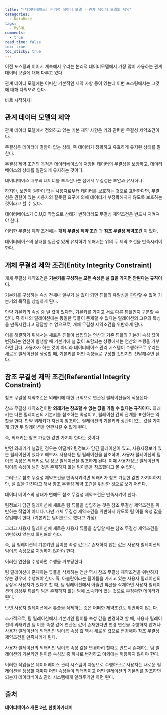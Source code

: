 ```yaml
---
title: "[데이터베이스] 논리적 데이터 모델 - 관계 데이터 모델의 제약"
categories:
  - DataBase
tags:
  - MySQL
comments:
  - true
read_time: false
toc: true
toc_sticky: true
---
```

이전 포스팅과 이어서 계속해서 우리는 논리적 데이터모델에서 가장 많이 사용하는 관계 데이터 모델에 대해 다루고 있다.

관계 데이터 모델에는 어떠한 기본적인 제약 사항 등이 있는데 이번 포스팅에서는 그것에 대해 다뤄보려 한다.

바로 시작하자!

## 관계 데이터 모델의 제약
관계 데이터 모델에서 정의하고 있는 기본 제약 사항은 키와 관련한 무결성 제약조건이다.

무결성은 데이터에 결함이 없는 상태, 즉 데이터가 정확하고 유효하게 유지된 상태를 말한다.

무결성 제약 조건의 목적은 데이터베이스에 저장된 데이터의 무결성을 보장하고, 데이터베이스의 상태를 일관되게 유지하는 것이다.

데이터베이스 내부의 데이터를 보호한다는 점에서 무결성은 보안과 유사하다.

하지만, 보안이 권한이 없는 사용자로부터 데이터를 보호하는 것으로 표현한다면, 무결성은 권한이 있는 사용자의 잘못된 요구에 의해 데이터가 부정확해지지 않도록 보호하는 것이라고 할 수 있다.

데이터베이스가 C,U,D 작업으로 상태가 변하더라도 무결성 제약조건은 반드시 지켜져야 한다.

이러한 무결성 제약 조건에는 __개체 무결성 제약 조건__ 과 __참조 무결성 제약조건__ 이 있다.

데이터베이스의 상태를 일관성 있게 유지하기 위해서는 위의 두 제약 조건을 만족시켜야 한다.

## 개체 무결성 제약 조건(Entity Integrity Constraint)
개체 무결성 제약조건은 __기본키를 구성하는 모든 속성은 널 값을 가지면 안된다는 규칙이다.__

기본키를 구성하는 속성 전체나 일부가 널 값이 되면 튜플의 유일성을 판단할 수 없어 기본키의 목적을 상실하게 된다.

만약 기본키의 속성 중 널 값이 있다면, 기본키를 가지고 서로 다른 튜플인지 구분할 수 없다. 즉 하나의 릴레이션에는 동일한 튜플이 존재할 수 없다는 릴레이션의 고유의 특성을 만족시킨다고 장담할 수 없으므로, 개체 무결성 제약조건을 위반하게 된다.

이를 해결하기 위해서는 새로운 튜플이 삽입되는 연산과 기존 튜플의 기본키 속성 값이 변경되는 연산이 발생할 때 기본키에 널 값이 포함되는 상황에서는 연산의 수행을 거부하면 된다. 사용자가 하는 것이 아니라 데이터베이스 관리 시스템이 수행하므로 우리는 새로운 릴레이션을 생성할 때, 기본키를 어떤 속성들로 구성할 것인지만 전달해주면 된다.

## 참조 무결성 제약 조건(Referential Integrity Constraint)
참조 무결성 제약조건은 외래키에 대한 규칙으로 연관된 릴레이션들에 적용된다.

참조 무결성 제약조건이란 __외래키는 참조할 수 없는 값을 가질 수 없다는 규칙이다.__ 외래키는 다른 릴레이션의 기본키를 참조하는 속성이고, 릴레이션 간의 관계를 표현하는 역할을 한다. 만약 외래키가 자신이 참조하는 릴레이션의 기본키와 상관이 없는 값을 가지게 되면 두 릴레이션을 연관시킬 수 없게 된다.

즉, 외래키는 참조 가능한 값만 가져야 한다는 것이다.

반면 외래키가 널값인 경우는 어떨까? 팀정보가 담긴 릴레이션이 있고, 사용자정보가 있는 릴레이션이 있다고 해보자. 사용자는 팀 릴레이션을 참조하며, 사용자 릴레이션의 팀이름 속성은 외래키로 팀 정보 릴레이션을 참조하게 된다. 이때 사용자정보 릴레이션의 팀이름 속성이 널인 것은 존재하지 않는 팀이름을 참조했다고 볼 수 없다.

그러므로 참조 무결성 제약조건을 만족시키려면 외래키가 참조 가능한 값만 가져야하지만, 널 값을 가진다고 해서 참조 무결성 제약 조건을 위반한 것으로 보기 어렵다.

데이터 베이스의 상태가 변해도 참조 무결성 제약조건은 만족시켜야 한다.

팀정보가 담긴 릴레이션에 새로운 팀 튜플을 삽입하는 것은 참조 무결성 제약조건을 위반하는 작업이 아니다. 다만 개체 무결성 제약조건을 위반하지 않도록 팀 이름 속성 값을 삽입해야 한다. (기본키는 팀이름으로 했다고 가정)

그리고 사용자 릴레이션에 새로운 사용자 튜플을 삽입할 때는 참조 무결성 제약조건을 위반하지 않는지 확인해야 한다.

즉, 팀 릴레이션의 기본키인 팀이름 속성 값으로 존재하지 않는 값은 사용자 릴레이션의 팀이름 속성으로 지정하지 않아야 한다.

이러한 연산을 수행하면 수행을 거부당한다.

팀 릴레이션에 존재하는 튜플을 삭제하는 연산 역시 참조 무결성 제약조건을 위반하지 않는 경우에 수행해야 한다. 즉, 아슬란이라는 팀이름을 가지고 있는 사용자 릴레이션의 강상우 사용자가 있다고 할 때, 팀 릴레이션에서 아슬란 튜플을 삭제하면 사용자 릴레이션의 강상우 튜플의 팀은 존재하지 않는 팀에 소속되어 있는 것으로 부정확한 데이터가 된다.

반면 사용자 릴레이션에서 튜플을 삭제하는 것은 어떠한 제약조건도 위반하지 않는다.

추가적으로, 팀 릴레이션에서 기본키인 팀이름 속성 값을 변경하려 할 때, 사용자 릴레이션의 외래키인 팀 이름 속성 값에 연관된 값이 존재한다면 변경 연산을 수행하지 않거나 사용자 릴레이션에 외래키인 팀이름 속성 값 역시 새로운 값으로 변경해야 참조 무결성 제약조건을 만족시키게 된다.

사용자 릴레이션의 외래키인 팀이름 속성 값을 변경하려 할때도 반드시 존재하는 팀 릴레이션의 기본키인 팀이름 속성값 중 하나로 변경하고 이외에는 허용하지 않아야 한다.

이러한 작업들은 데이터베이스 관리 시스템이 자동으로 수행하므로 사용자는 새로운 릴레이션을 생성할 때마다 어떤 속성들이 외래키이고 어떤 릴레이션의 기본키를 참조하면 되는지 데이터베이스 관리 시스템에게 알려주기만 하면 된다.

## 출처
__데이터베이스 개론 2판, 한빛아카데미__



